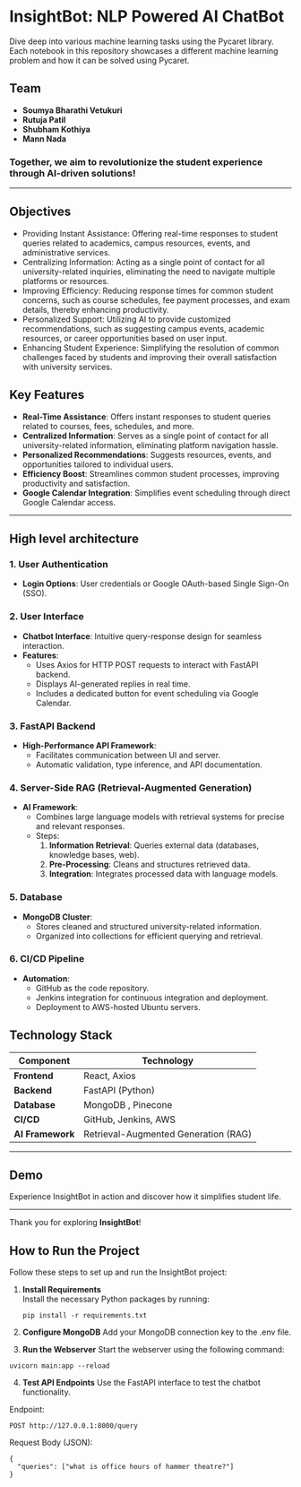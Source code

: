 # InsightBot: NLP Powered AI ChatBot
Dive deep into various machine learning tasks using the Pycaret library. Each notebook in this repository showcases a different machine learning problem and how it can be solved using Pycaret. 

## Team

- **Soumya Bharathi Vetukuri**
- **Rutuja Patil**
- **Shubham Kothiya**
- **Mann Nada**

### **Together, we aim to revolutionize the student experience through AI-driven solutions!**

---

## Objectives
- Providing Instant Assistance: Offering real-time responses to student queries related to academics, campus resources, events, and administrative services.
- Centralizing Information: Acting as a single point of contact for all university-related inquiries, eliminating the need to navigate multiple platforms or resources.
- Improving Efficiency: Reducing response times for common student concerns, such as course schedules, fee payment processes, and exam details, thereby enhancing productivity.
- Personalized Support: Utilizing AI to provide customized recommendations, such as suggesting campus events, academic resources, or career opportunities based on user input.
- Enhancing Student Experience: Simplifying the resolution of common challenges faced by students and improving their overall satisfaction with university services.



## Key Features

- **Real-Time Assistance**: Offers instant responses to student queries related to courses, fees, schedules, and more.
- **Centralized Information**: Serves as a single point of contact for all university-related information, eliminating platform navigation hassle.
- **Personalized Recommendations**: Suggests resources, events, and opportunities tailored to individual users.
- **Efficiency Boost**: Streamlines common student processes, improving productivity and satisfaction.
- **Google Calendar Integration**: Simplifies event scheduling through direct Google Calendar access.

---


## High level architecture


### 1. **User Authentication**
   - **Login Options**: User credentials or Google OAuth-based Single Sign-On (SSO).

### 2. **User Interface**
   - **Chatbot Interface**: Intuitive query-response design for seamless interaction.
   - **Features**:
     - Uses Axios for HTTP POST requests to interact with FastAPI backend.
     - Displays AI-generated replies in real time.
     - Includes a dedicated button for event scheduling via Google Calendar.

### 3. **FastAPI Backend**
   - **High-Performance API Framework**:
     - Facilitates communication between UI and server.
     - Automatic validation, type inference, and API documentation.

### 4. **Server-Side RAG (Retrieval-Augmented Generation)**
   - **AI Framework**:
     - Combines large language models with retrieval systems for precise and relevant responses.
     - Steps:
       1. **Information Retrieval**: Queries external data (databases, knowledge bases, web).
       2. **Pre-Processing**: Cleans and structures retrieved data.
       3. **Integration**: Integrates processed data with language models.

### 5. **Database**
   - **MongoDB Cluster**:
     - Stores cleaned and structured university-related information.
     - Organized into collections for efficient querying and retrieval.

### 6. **CI/CD Pipeline**
   - **Automation**:
     - GitHub as the code repository.
     - Jenkins integration for continuous integration and deployment.
     - Deployment to AWS-hosted Ubuntu servers.


## Technology Stack

| **Component**           | **Technology**           |
|--------------------------|--------------------------|
| **Frontend**            | React, Axios            |
| **Backend**             | FastAPI (Python)        |
| **Database**            | MongoDB , Pinecone                |
| **CI/CD**               | GitHub, Jenkins, AWS    |
| **AI Framework**        | Retrieval-Augmented Generation (RAG) |

---




## Demo

Experience InsightBot in action and discover how it simplifies student life.

---

Thank you for exploring **InsightBot**!


## How to Run the Project

Follow these steps to set up and run the InsightBot project:

1. **Install Requirements**  
   Install the necessary Python packages by running:  
   ```
   pip install -r requirements.txt 
   ```

2. **Configure MongoDB**
Add your MongoDB connection key to the .env file.

3. **Run the Webserver**
Start the webserver using the following command:
```
uvicorn main:app --reload
```

4. **Test API Endpoints**
Use the FastAPI interface to test the chatbot functionality.

Endpoint:
```
POST http://127.0.0.1:8000/query
```
Request Body (JSON):
```
{
  "queries": ["what is office hours of hammer theatre?"]
}
```





